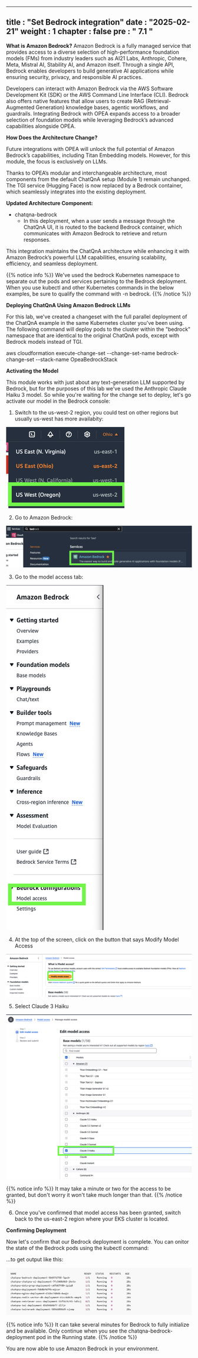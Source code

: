   ---
title : "Set Bedrock integration"
date : "2025-02-21"
weight : 1
chapter : false
pre : " <b> 7.1 </b> "
---
**What is Amazon Bedrock?**
Amazon Bedrock is a fully managed service that provides access to a diverse selection of high-performance foundation models (FMs) from industry leaders such as AI21 Labs, Anthropic, Cohere, Meta, Mistral AI, Stability AI, and Amazon itself. Through a single API, Bedrock enables developers to build generative AI applications while ensuring security, privacy, and responsible AI practices.

Developers can interact with Amazon Bedrock via the AWS Software Development Kit (SDK) or the AWS Command Line Interface (CLI). Bedrock also offers native features that allow users to create RAG (Retrieval-Augmented Generation) knowledge bases, agentic workflows, and guardrails. Integrating Bedrock with OPEA expands access to a broader selection of foundation models while leveraging Bedrock’s advanced capabilities alongside OPEA.

**How Does the Architecture Change?**

Future integrations with OPEA will unlock the full potential of Amazon Bedrock’s capabilities, including Titan Embedding models. However, for this module, the focus is exclusively on LLMs.

Thanks to OPEA’s modular and interchangeable architecture, most components from the default ChatQnA setup (Module 1) remain unchanged. The TGI service (Hugging Face) is now replaced by a Bedrock container, which seamlessly integrates into the existing deployment.

**Updated Architecture Component:**

+ chatqna-bedrock
  - In this deployment, when a user sends a message through the ChatQnA UI, it is routed to the backend Bedrock container, which communicates with Amazon Bedrock to retrieve and return responses.

This integration maintains the ChatQnA architecture while enhancing it with Amazon Bedrock’s powerful LLM capabilities, ensuring scalability, efficiency, and seamless deployment.

{{% notice info %}}
We've used the bedrock Kubernetes namespace to separate out the pods and services pertaining to the Bedrock deployment. When you use kubectl and other Kubernetes commands in the below examples, be sure to qualify the command with -n bedrock.
{{% /notice %}}

**Deploying ChatQnA Using Amazon Bedrock LLMs**

For this lab, we've created a changeset with the full parallel deployment of the ChatQnA example in the same Kubernetes cluster you've been using. The following command will deploy pods to the cluster within the "bedrock" namespace that are identical to the original ChatQnA pods, except with Bedrock models instead of TGI.

aws cloudformation execute-change-set --change-set-name bedrock-change-set --stack-name OpeaBedrockStack

**Activating the Model**

This module works with just about any text-generation LLM supported by Bedrock, but for the purposes of this lab we've used the Anthropic Claude Haiku 3 model. So while you're waiting for the change set to deploy, let's go activate our model in the Bedrock console:

1. Switch to the us-west-2 region, you could test on other regions but usually us-west has more availabity:

![VPC](/static/images/5.fwd/image116.png)

2. Go to Amazon Bedrock:

![VPC](/static/images/5.fwd/image117.png)

3. Go to the model access tab:

![VPC](/static/images/5.fwd/image118.png)

4. At the top of the screen, click on the button that says Modify Model Access

![VPC](/static/images/5.fwd/image119.png)

5. Select Claude 3 Haiku

![VPC](/static/images/5.fwd/image120.png)

{{% notice info %}}
It may take a minute or two for the access to be granted, but don't worry it won't take much longer than that.
{{% /notice %}}

6. Once you've confirmed that model access has been granted, switch back to the us-east-2 region where your EKS cluster is located.

**Confirming Deployment**

Now let's confirm that our Bedrock deployment is complete. You can onitor the state of the Bedrock pods using the kubectl command:

...to get output like this:

![VPC](/static/images/5.fwd/image121.png)

{{% notice info %}}
It can take several minutes for Bedrock to fully initialize and be available. Only continue when you see the chatqna-bedrock-deployment pod in the Running state.
{{% /notice %}}

You are now able to use Amazon Bedrock in your environment.
